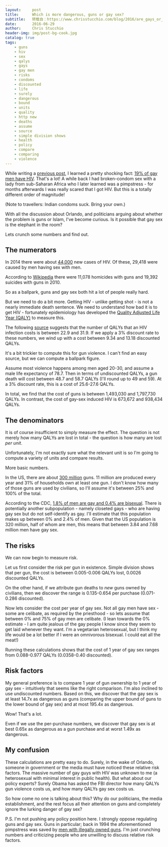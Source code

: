```yaml
---
layout:     post
title:      Which is more dangerous, guns or gay sex?
subtitle:   转载自：https://www.chrisstucchio.com/blog/2016/are_gays_or_guns_more_dangerous.html?utm_medium=rss&utm_source=rss&utm_campaign=rss
date:       2016-06-29
author:     Chris Stucchio
header-img: img/post-bg-cook.jpg
catalog: true
tags:
    - guns
    - hiv
    - sex
    - qalys
    - gays
    - gay men
    - risks
    - condoms
    - discounted
    - life
    - surely
    - dangerous
    - bound
    - units
    - quality
    - http new
    - deaths
    - assume
    - source
    - simple division shows
    - health
    - policy
    - compare
    - comparing
    - violence
---
```





While writing a [previous post](https://www.chrisstucchio.com/blog/2016/why_gays_cant_donate_blood.html), I learned a pretty shocking fact: [19% of gay men have HIV](http://www.cdc.gov/mmwr/preview/mmwrhtml/mm5937a2.htm?s_cid=mm5937a2_w). That's a lot! A while back I had broken-condom sex with a lady from sub-Saharan Africa who I later learned was a pimpstress - for months afterwards I was really scared that I got HIV. But this is a totally different order of magnitude!

(Note to travellers: Indian condoms suck. Bring your own.)

With all the discussion about Orlando, and politicians arguing about whether the problem is guns or Islam, I've become curious. Is it possible that gay sex is the elephant in the room?

Lets crunch some numbers and find out.

## The numerators

In 2014 there were about [44,000](http://www.cdc.gov/hiv/statistics/overview) new cases of HIV. Of these, 29,418 were caused by men having sex with men.

According to [Wikipedia](https://en.wikipedia.org/wiki/Gun_violence_in_the_United_States) there were 11,078 homicides with guns and 19,392 suicides with guns in 2010.

So as a ballpark, guns and gay sex both hit a lot of people really hard.

But we need to do a bit more. Getting HIV - unlike getting shot - is not a nearly immediate death sentence. We need to understand how bad it is to get HIV - fortunately epidemiology has developed the [Quality Adjusted Life Year (QALY)](https://en.wikipedia.org/wiki/Quality-adjusted_life_year) to measure this.

The following [source](https://www.health.ny.gov/diseases/aids/ending_the_epidemic/docs/key_resources/data_committee_resources/lifetime_costs.pdf) suggests that the number of QALYs that an HIV infection costs is between 22.9 and 31.9. If we apply a 3% discount rate to these numbers, we wind up with a cost between 9.34 and 13.18 discounted QALYs.

It's a bit trickier to compute this for gun violence. I can't find an easy source, but we can compute a ballpark figure.

Assume most violence happens among men aged 20-30, and assume a male life expectancy of 78.7. Then in terms of undiscounted QALYs, a gun death will cost between 48.7 and 58.7 QALYs (I'll round up to 49 and 59). At a 3% discount rate, this is a cost of 25.6-27.6 QALYs.

In total, we find that the cost of guns is between 1,493,030 and 1,797,730 QALYs. In contrast, the cost of gay-sex induced HIV is 673,672 and 938,434 QALYs.

## The denominators

It is of course insufficient to simply measure the effect. The question is not merely how many QALYs are lost in total - the question is how many are lost *per unit*.

Unfortunately, I'm not exactly sure what the relevant unit is so I'm going to compute a variety of units and compare results.

More basic numbers.

In the US, there are about [300 million](http://www.npr.org/2016/01/05/462017461/guns-in-america-by-the-numbers) guns. 11 million are produced every year and 31% of households own at least one gun. I don't know how many of those guns are used by civilians, so I'll assume it's between 25% and 100% of the total.

According to the CDC, [1.8% of men are gay and 0.4% are bisexual](http://www.cdc.gov/nchs/data/nhsr/nhsr077.pdf). There is potentially another subpopulation - namely closeted gays - who are having gay sex but do not self-identify as gay. I'll estimate that this population makes up between 0% and 2.4% of men. Given that the US population is 320 million, half of whom are men, this means that between 3.84 and 7.68 million men have gay sex.

## The risks

We can now begin to measure risk.

Let us first consider the risk per gun in existence. Simple division shows that per gun, the cost is between 0.005-0.006 QALYs lost, 0.0026 discounted QALYs.

On the other hand, if we attribute gun deaths to *new* guns owned by civilians, then we discover the range is 0.135-0.654 per purchase (0.071-0.286 discounted).

Now lets consider the cost per year of gay sex. Not all gay men have sex - some are celibate, as required by the priesthood - so lets assume that between 0% and 75% of gay men are celibate. (I lean towards the 0% estimate - I am quite jealous of the gay people I know since they seem to get laid whenever they want. I'm a vegetarian heterosexual, but I think my life would be a lot better if I were an omnivorous bisexual. I could eat all the meat!)

Running these calculations shows that the cost of 1 year of gay sex ranges from 0.088-0.977 QALYs (0.0358-0.40 discounted).

## Risk factors

My general preference is to compare 1 year of gun ownership to 1 year of gay sex - intuitively that seems like the right comparison. I'm also inclined to use undiscounted numbers. Based on this, we discover that the gay sex is at least 14.7x as dangerous as guns (comparing the upper bound of guns to the lower bound of gay sex) and at most 195.4x as dangerous.

Wow! That's a lot.

Even if we use the per-purchase numbers, we discover that gay sex is at best 0.65x as dangerous as a gun purchase and at worst 1.49x as dangerous.

## My confusion

These calculations are pretty easy to do. Surely, in the wake of Orlando, someone in government or the media must have noticed these relative risk factors. The massive number of gay guys with HIV was unknown to me (a heterosexual with minimal interest in public health). But what about our policy experts? Surely Obama has asked the FBI director how many QALYs gun violence costs us, and how many QALYs gay sex costs us.

So how come no one is talking about this? Why do our politicians, the media establishment, and the rest focus all their attention on guns and completely ignore the lurking danger of gay sex?

P.S. I'm not pushing any policy position here. I strongly oppose regulating guns and gay sex. Guns in particular; back in 1994 the aforementioned pimpstress was saved by [men with illegally owned guns](https://en.wikipedia.org/wiki/Rwandan_Patriotic_Front). I'm just crunching numbers and criticizing people who are unwilling to discuss relative risk factors.
